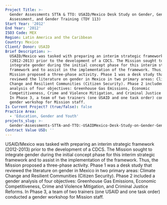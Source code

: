 ```yaml
---
Project Title: >-
  Gender Assessments STTA & TTO: USAID/Mexico Desk Study on Gender, Gender
  Assessment, and Gender Training (TDY 113)
Start Year: '2012'
End Year: '2012'
ISO3 Code: MEX
Region: Latin America and the Caribbean
Country: Mexico
Client/ Donor: USAID
Brief Description: >-
  USAID/Mexico was tasked with preparing an interim strategic framework
  (2012-2013) prior to the development of a CDCS. The Mission sought to
  integrate gender during the initial concept phase for this interim strategic
  framework and to assist in the implementation of the framework. Thus, the
  Mission proposed a three-phase activity. Phase 1 was a desk study that
  reviewed the literature on gender in Mexico in two primary areas: Climate
  Change and Resilient Communities (Citizen Security). Phase 2 included a gender
  analysis of four objectives: Greenhouse Gas Emissions, Economic
  Competitiveness, Crime and Violence Mitigation, and Criminal Justice Reforms.
  In Phase 3, a team of two trainers (one USAID and one task order) conducted a
  gender workshop for Mission staff.
Is Current Project? (true/false): false
Practice Area:
  - 'Education, Gender and Youth'
projects_slug: >-
  Gender-Assessments-STTA-and-TTO:-USAIDMexico-Desk-Study-on-Gender-Gender-Assessment-and-Gender-Training-(TDY-113)
Contract Value USD: ''
---
```

USAID/Mexico was tasked with preparing an interim strategic framework (2012-2013) prior to the development of a CDCS. The Mission sought to integrate gender during the initial concept phase for this interim strategic framework and to assist in the implementation of the framework. Thus, the Mission proposed a three-phase activity. Phase 1 was a desk study that reviewed the literature on gender in Mexico in two primary areas: Climate Change and Resilient Communities (Citizen Security). Phase 2 included a gender analysis of four objectives: Greenhouse Gas Emissions, Economic Competitiveness, Crime and Violence Mitigation, and Criminal Justice Reforms. In Phase 3, a team of two trainers (one USAID and one task order) conducted a gender workshop for Mission staff.